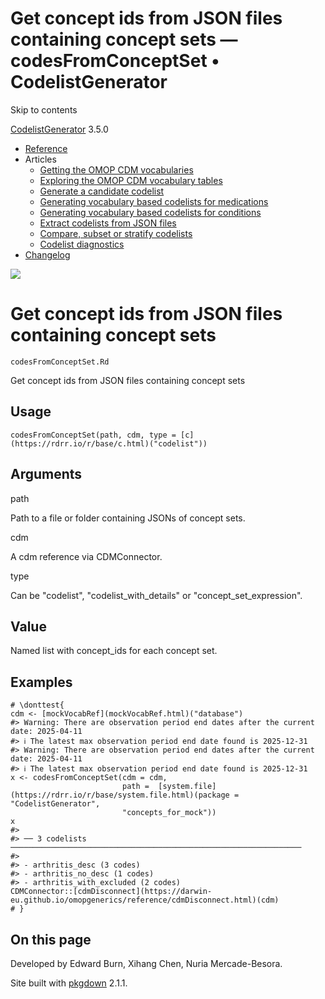 # Get concept ids from JSON files containing concept sets — codesFromConceptSet • CodelistGenerator

Skip to contents

[CodelistGenerator](../index.html) 3.5.0

  * [Reference](../reference/index.html)
  * Articles
    * [Getting the OMOP CDM vocabularies](../articles/a01_GettingOmopCdmVocabularies.html)
    * [Exploring the OMOP CDM vocabulary tables](../articles/a02_ExploreCDMvocabulary.html)
    * [Generate a candidate codelist](../articles/a03_GenerateCandidateCodelist.html)
    * [Generating vocabulary based codelists for medications](../articles/a04_GenerateVocabularyBasedCodelist.html)
    * [Generating vocabulary based codelists for conditions](../articles/a04b_icd_codes.html)
    * [Extract codelists from JSON files](../articles/a05_ExtractCodelistFromJSONfile.html)
    * [Compare, subset or stratify codelists](../articles/a06_CreateSubsetsFromCodelist.html)
    * [Codelist diagnostics](../articles/a07_RunCodelistDiagnostics.html)
  * [Changelog](../news/index.html)




![](../logo.png)

# Get concept ids from JSON files containing concept sets

`codesFromConceptSet.Rd`

Get concept ids from JSON files containing concept sets

## Usage
    
    
    codesFromConceptSet(path, cdm, type = [c](https://rdrr.io/r/base/c.html)("codelist"))

## Arguments

path
    

Path to a file or folder containing JSONs of concept sets.

cdm
    

A cdm reference via CDMConnector.

type
    

Can be "codelist", "codelist_with_details" or "concept_set_expression".

## Value

Named list with concept_ids for each concept set.

## Examples
    
    
    # \donttest{
    cdm <- [mockVocabRef](mockVocabRef.html)("database")
    #> Warning: There are observation period end dates after the current date: 2025-04-11
    #> ℹ The latest max observation period end date found is 2025-12-31
    #> Warning: There are observation period end dates after the current date: 2025-04-11
    #> ℹ The latest max observation period end date found is 2025-12-31
    x <- codesFromConceptSet(cdm = cdm,
                             path =  [system.file](https://rdrr.io/r/base/system.file.html)(package = "CodelistGenerator",
                             "concepts_for_mock"))
    x
    #> 
    #> ── 3 codelists ─────────────────────────────────────────────────────────────────
    #> 
    #> - arthritis_desc (3 codes)
    #> - arthritis_no_desc (1 codes)
    #> - arthritis_with_excluded (2 codes)
    CDMConnector::[cdmDisconnect](https://darwin-eu.github.io/omopgenerics/reference/cdmDisconnect.html)(cdm)
    # }
    

## On this page

Developed by Edward Burn, Xihang Chen, Nuria Mercade-Besora.

Site built with [pkgdown](https://pkgdown.r-lib.org/) 2.1.1.
